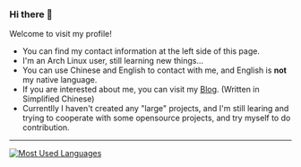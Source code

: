 ### Hi there 👋

Welcome to visit my profile!

- You can find my contact information at the left side of this page.
- I'm an Arch Linux user, still learning new things...
- You can use Chinese and English to contact with me, and English is **not** my native language.
- If you are interested about me, you can visit my [Blog](https://blog.starry-s.moe).
  (Written in Simplified Chinese)
- Currentlly I haven't created any "large" projects,
  and I'm still learing and trying to cooperate with some opensource projects,
  and try myself to do contribution.

----

[![Most Used Languages](https://github-readme-stats.vercel.app/api/top-langs/?username=STARRY-S&layout=compact)](https://github.com/STARRY-S/STARRY-S)
